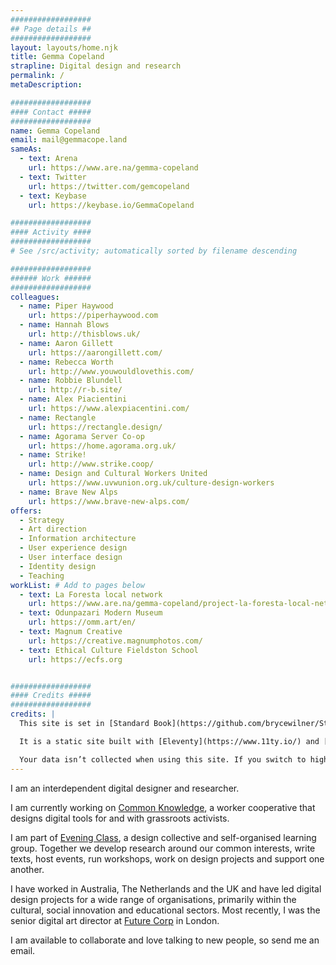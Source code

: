 ```yaml
---
##################
## Page details ##
##################
layout: layouts/home.njk
title: Gemma Copeland
strapline: Digital design and research
permalink: /
metaDescription:

##################
#### Contact #####
##################
name: Gemma Copeland
email: mail@gemmacope.land
sameAs:
  - text: Arena
    url: https://www.are.na/gemma-copeland
  - text: Twitter
    url: https://twitter.com/gemcopeland
  - text: Keybase
    url: https://keybase.io/GemmaCopeland

##################
#### Activity ####
##################
# See /src/activity; automatically sorted by filename descending

##################
###### Work ######
##################
colleagues:
  - name: Piper Haywood
    url: https://piperhaywood.com
  - name: Hannah Blows
    url: http://thisblows.uk/
  - name: Aaron Gillett
    url: https://aarongillett.com/
  - name: Rebecca Worth
    url: http://www.youwouldlovethis.com/
  - name: Robbie Blundell
    url: http://r-b.site/
  - name: Alex Piacientini
    url: https://www.alexpiacentini.com/
  - name: Rectangle
    url: https://rectangle.design/
  - name: Agorama Server Co-op
    url: https://home.agorama.org.uk/
  - name: Strike!
    url: http://www.strike.coop/
  - name: Design and Cultural Workers United
    url: https://www.uvwunion.org.uk/culture-design-workers
  - name: Brave New Alps
    url: https://www.brave-new-alps.com/
offers:
  - Strategy
  - Art direction
  - Information architecture
  - User experience design
  - User interface design
  - Identity design
  - Teaching
workList: # Add to pages below
  - text: La Foresta local network
    url: https://www.are.na/gemma-copeland/project-la-foresta-local-network
  - text: Odunpazari Modern Museum
    url: https://omm.art/en/
  - text: Magnum Creative
    url: https://creative.magnumphotos.com/
  - text: Ethical Culture Fieldston School
    url: https://ecfs.org


##################
#### Credits #####
##################
credits: |
  This site is set in [Standard Book](https://github.com/brycewilner/Standard) by Bryce Wilner. Thank you!

  It is a static site built with [Eleventy](https://www.11ty.io/) and [Arena](https://www.are.na/) by the wonderful Piper Haywood. If you’re interested, you can check out the [Github repo](https://github.com/GemCopeland/personal-website). Unless otherwise stated, all of the content on this website is subject to a [Creative Commons BY-NC-SA 4.0](https://creativecommons.org/licenses/by-nc-sa/4.0/) license.

  Your data isn’t collected when using this site. If you switch to high contrast mode, it will store a cookie to remember this preference.
---
```


I am an interdependent digital designer and researcher.

I am currently working on [Common Knowledge](http://commonknowledge.coop), a worker cooperative that designs digital tools for and with grassroots activists.

I am part of [Evening Class](https://evening-class.org/), a design collective and self-organised learning group. Together we develop research around our common interests, write texts, host events, run workshops, work on design projects and support one another.

I have worked in Australia, The Netherlands and the UK and have led digital design projects for a wide range of organisations, primarily within the cultural, social innovation and educational sectors. Most recently, I was the senior digital art director at [Future Corp](https://futurecorp.london/) in London.

I am available to collaborate and love talking to new people, so send me an email.
